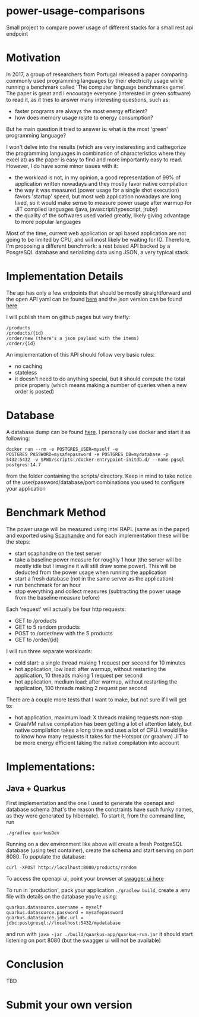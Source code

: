 # power-usage-comparisons

Small project to compare power usage of different stacks for a small rest api endpoint

# Motivation

In 2017, a group of researchers from Portugal released a paper comparing commonly used programming languages by their
electricity usage while running a benchmark called 'The computer language benchmarks game'. The paper is great and I
encourage everyone (interested in green software) to read it, as it tries to answer many interesting questions, such as:

- faster programs are always the most energy efficient?
- how does memory usage relate to energy consumption?

But he main question it tried to answer is: what is the most 'green' programming language?

I won't delve into the results (which are very insteresting and cathegorize the programming languages in combination of
characteristics where they excel at) as the paper is easy to find and more importantly easy to read. However, I do have
some minor issues with it:

- the workload is not, in my opinion, a good representation of 99% of application written nowadays and they mostly favor
  native compilation
- the way it was measured (power usage for a single shot execution) favors 'startup' speed, but most web application
  nowadays are long lived, so it would make sense to measure power usage after warmup for JIT compiled languages (java,
  javascript/typescript, jruby)
- the quality of the softwares used varied greatly, likely giving advantage to more popular languages

Most of the time, current web application or api based application are not going to be limited by CPU, and will most
likely be waiting for IO.
Therefore, I'm proposing a different benchmark: a rest based API backed by a PosgreSQL database and serializing data
using JSON, a very typical stack.

# Implementation Details

The api has only a few endpoints that should be mostly straightforward and the open API yaml can be
found [here](https://github.com/mtakeshi1/power-usage-comparisons/blob/main/openapi.yaml) and the json version can be
found [here](https://github.com/mtakeshi1/power-usage-comparisons/blob/main/openapi.json)

I will publish them on github pages but very friefly:

```
/products
/products/{id}
/order/new (there's a json payload with the items)
/order/{id}
```

An implementation of this API should follow very basic rules:

- no caching
- stateless
- it doesn't need to do anything special, but it should compute the total price properly (which means making a number of
  queries when a new order is posted)

# Database

A database dump can be
found [here](https://github.com/mtakeshi1/power-usage-comparisons/blob/main/scripts/database.sql). I personally use
docker and start it as following:

```
docker run --rm -e POSTGRES_USER=myself -e POSTGRES_PASSWORD=mysafepassword -e POSTGRES_DB=mydatabase -p 5432:5432 -v $PWD/scripts:/docker-entrypoint-initdb.d/ --name pgsql postgres:14.7
```

from the folder containing the scripts/ directory. Keep in mind to take notice of the user/password/database/port
combinations you used to configure your application

# Benchmark Method

The power usage will be measured using intel RAPL (same as in the paper) and exported
using [Scaphandre](https://github.com/hubblo-org/scaphandre) and for each implementation these will be the
steps:

- start scaphandre on the test server
- take a baseline power measure for roughly 1 hour (the server will be mostly idle but I imagine it will still draw some
  power). This will be deducted from the power usage when running the application
- start a fresh database (not in the same server as the application)
- run benchmark for an hour
- stop everything and collect measures (subtracting the power usage from the baseline measure before)

Each 'request' will actually be four http requests:

- GET to /products
- GET to 5 random products
- POST to /order/new with the 5 products
- GET to /order/{id}

I will run three separate workloads:

- cold start: a single thread making 1 request per second for 10 minutes
- hot application, low load: after warmup, without restarting the application, 10 threads making 1 request per second
- hot application, medium load: after warmup, without restarting the application, 100 threads making 2 request per
  second

There are a couple more tests that I want to make, but not sure if I will get to:

- hot application, maximum load: X threads making requests non-stop
- GraalVM native compilation has been getting a lot of attention lately, but native compilation takes a long time and
  uses a lot of CPU. I would like to know how many requests it takes for the Hotspot (or graalvm) JIT to be more energy
  efficient taking the native compilation into account

# Implementations:

## Java + Quarkus

First implementation and the one I used to generate the openapi and database schema (that's the reason the constraints
have such funky names, as they were generated by hibernate). To start it, from the command line, run

```
./gradlew quarkusDev
```

Running on a dev environment like above will create a fresh PostgreSQL database (using test container), create the
schema and start serving on port 8080. To populate the database:

```
curl -XPOST http://localhost:8080/products/random
```

To access the openapi ui, point your browser at [swagger ui here](http://localhost:8080/q/swagger-ui/)

To run in 'production', pack your application ```./gradlew build```, create a .env file with details on the database
you're using:

```
quarkus.datasource.username = myself
quarkus.datasource.password = mysafepassword
quarkus.datasource.jdbc.url = jdbc:postgresql://localhost:5432/mydatabase

```

and run with ```java -jar ./build/quarkus-app/quarkus-run.jar``` it should start listening on port 8080 (but the swagger
ui will not be available)

# Conclusion

TBD

# Submit your own version

